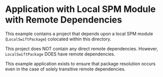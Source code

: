 # Application with Local SPM Module with Remote Dependencies

This example contains a project that depends upon a local SPM module (`LocalSwiftPackage`) colocated within this directory.

This project does NOT contain any direct remote dependencies.
However, `LocalSwiftPackage` DOES have remote dependencies.

This example application exists to ensure that package resolution occurs even in the case of solely transitive remote dependencies.